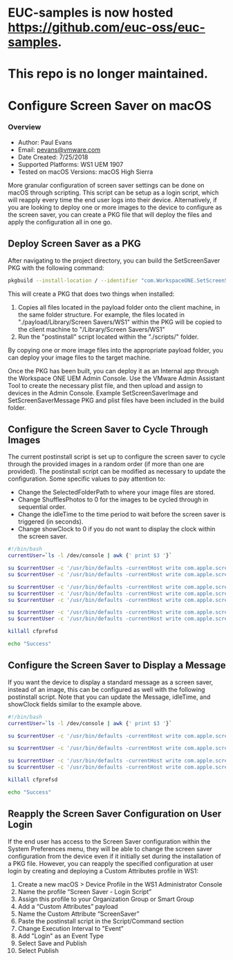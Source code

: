# EUC-samples is now hosted https://github.com/euc-oss/euc-samples.
# This repo is no longer maintained.

# Configure Screen Saver on macOS

### Overview
* Author: Paul Evans
* Email: pevans@vmware.com
* Date Created: 7/25/2018
* Supported Platforms: WS1 UEM 1907
* Tested on macOS Versions: macOS High Sierra


More granular configuration of screen saver settings can be done on macOS through scripting.  This script can be setup as a login script, which will reapply every time the end user logs into their device.  Alternatively, if you are looking to deploy one or more images to the device to configure as the screen saver, you can create a PKG file that will deploy the files and apply the configuration all in one go.

## Deploy Screen Saver as a PKG
After navigating to the project directory, you can build the SetScreenSaver PKG with the following command:

```bash
pkgbuild --install-location / --identifier "com.WorkspaceONE.SetScreenSaver" --version "1.0" --root ./payload/ --scripts ./scripts/ ./build/SetScreenSaver.pkg
```

This will create a PKG that does two things when installed:

1. Copies all files located in the payload folder onto the client machine, in the same folder structure.  For example, the files located in "./payload/Library/Screen Savers/WS1" within the PKG will be copied to the client machine to "/Library/Screen Savers/WS1"
2. Run the "postinstall" script located within the "./scripts/" folder.

By copying one or more image files into the appropriate payload folder, you can deploy your image files to the target machine.

Once the PKG has been built, you can deploy it as an Internal app through the Workspace ONE UEM Admin Console.  Use the VMware Admin Assistant Tool to create the necessary plist file, and then upload and assign to devices in the Admin Console.  Example SetScreenSaverImage and SetScreenSaverMessage PKG and plist files have been included in the build folder.

## Configure the Screen Saver to Cycle Through Images

The current postinstall script is set up to configure the screen saver to cycle through the provided images in a random order (if more than one are provided).  The postinstall script can be modified as necessary to update the configuration.  Some specific values to pay attention to:

* Change the SelectedFolderPath to where your image files are stored.
* Change ShufflesPhotos to 0 for the images to be cycled through in sequential order.
* Change the idleTime to the time period to wait before the screen saver is triggered (in seconds).
* Change showClock to 0 if you do not want to display the clock within the screen saver.

```bash
#!/bin/bash
currentUser=`ls -l /dev/console | awk {' print $3 '}`

su $currentUser -c '/usr/bin/defaults -currentHost write com.apple.screensaver moduleDict -dict moduleName "iLifeSlideshows" path "/System/Library/Frameworks/ScreenSaver.framework/Resources/iLifeSlideshows.saver" type 0'
su $currentUser -c '/usr/bin/defaults -currentHost write com.apple.screensaver.iLifeSlideShows styleKey Classic'

su $currentUser -c '/usr/bin/defaults -currentHost write com.apple.screensaverphotochooser SelectedFolderPath "/Library/Screen Savers/WS1"'
su $currentUser -c '/usr/bin/defaults -currentHost write com.apple.screensaverphotochooser LastViewedPhotoPath ""'
su $currentUser -c '/usr/bin/defaults -currentHost write com.apple.screensaverphotochooser ShufflesPhotos 1'

su $currentUser -c '/usr/bin/defaults -currentHost write com.apple.screensaver idleTime -int 300'
su $currentUser -c '/usr/bin/defaults -currentHost write com.apple.screensaver showClock 1'

killall cfprefsd

echo "Success"
```

## Configure the Screen Saver to Display a Message

If you want the device to display a standard message as a screen saver, instead of an image, this can be configured as well with the following postinstall script.  Note that you can update the Message, idleTime, and showClock fields similar to the example above.

```bash
#!/bin/bash
currentUser=`ls -l /dev/console | awk {' print $3 '}`

su $currentUser -c '/usr/bin/defaults -currentHost write com.apple.screensaver moduleDict -dict moduleName "Message" path "/System/Library/Frameworks/ScreenSaver.framework/Resources/Computer Name.saver" type 0'

su $currentUser -c '/usr/bin/defaults -currentHost write com.apple.screensaver.basic MESSAGE "This is my test message."'

su $currentUser -c '/usr/bin/defaults -currentHost write com.apple.screensaver idleTime -int 300'
su $currentUser -c '/usr/bin/defaults -currentHost write com.apple.screensaver showClock 1'

killall cfprefsd

echo "Success"
```

## Reapply the Screen Saver Configuration on User Login
If the end user has access to the Screen Saver configuration within the System Preferences menu, they will be able to change the screen saver configuration from the device even if it initially set during the installation of a PKG file.  However, you can reapply the specified configuration at user login by creating and deploying a Custom Attributes profile in WS1:

1. Create a new macOS > Device Profile in the WS1 Administrator Console
2. Name the profile “Screen Saver - Login Script”
3. Assign this profile to your Organization Group or Smart Group
4. Add a “Custom Attributes” payload
5. Name the Custom Attribute “ScreenSaver”
6. Paste the postinstall script in the Script/Command section
7. Change Execution Interval to "Event"
8. Add "Login" as an Event Type
9. Select Save and Publish
10. Select Publish